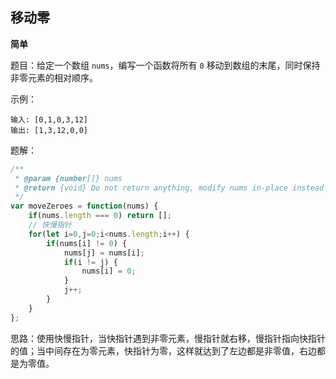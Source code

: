 ## 移动零

**简单**

题目：给定一个数组 `nums`，编写一个函数将所有 `0` 移动到数组的末尾，同时保持非零元素的相对顺序。

示例：

```
输入: [0,1,0,3,12]
输出: [1,3,12,0,0]
```

题解：

```javascript
/**
 * @param {number[]} nums
 * @return {void} Do not return anything, modify nums in-place instead.
 */
var moveZeroes = function(nums) {
    if(nums.length === 0) return [];
    // 快慢指针
    for(let i=0,j=0;i<nums.length;i++) {
        if(nums[i] != 0) {
            nums[j] = nums[i];
            if(i != j) {
                nums[i] = 0;
            }
            j++;
        }
    }
};
```

思路：使用快慢指针，当快指针遇到非零元素，慢指针就右移，慢指针指向快指针的值；当中间存在为零元素，快指针为零，这样就达到了左边都是非零值，右边都是为零值。